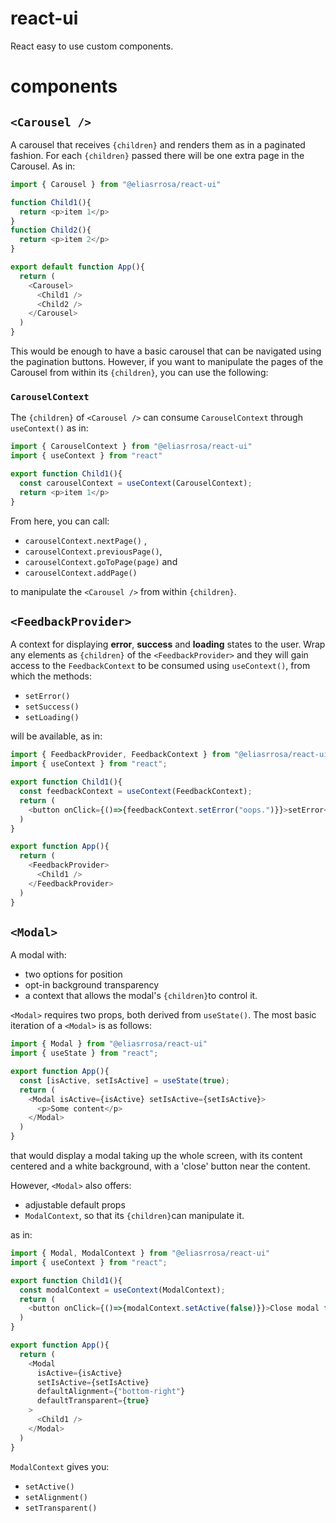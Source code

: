 # react-ui
React easy to use custom components.

# components
## ```<Carousel />```
A carousel that receives ``{children}`` and renders them as in a paginated fashion. For each ``{children}`` passed there will be one extra page in the Carousel. As in:
```javascript
import { Carousel } from "@eliasrrosa/react-ui"

function Child1(){
  return <p>item 1</p>
}
function Child2(){
  return <p>item 2</p>
}

export default function App(){
  return (
    <Carousel>
      <Child1 />
      <Child2 />
    </Carousel>
  )
}
```
This would be enough to have a basic carousel that can be navigated using the pagination buttons. However, if you want to manipulate the pages of the Carousel from within its ``{children}``, you can use the following:

### ``CarouselContext``
The ``{children}`` of ``<Carousel />`` can consume ``CarouselContext`` through ``useContext()`` as in:

```javascript
import { CarouselContext } from "@eliasrrosa/react-ui"
import { useContext } from "react"

export function Child1(){
  const carouselContext = useContext(CarouselContext);
  return <p>item 1</p>
}
```
From here, you can call:
  + ``carouselContext.nextPage()``	, 
  + ``carouselContext.previousPage()``, 
  + ``carouselContext.goToPage(page)`` and 
  + ``carouselContext.addPage()`` 

to manipulate the ``<Carousel />`` from within ``{children}``.

## ``<FeedbackProvider>``
A context for displaying **error**, **success** and **loading** states to the user.
Wrap any elements as ``{children}`` of the ``<FeedbackProvider>`` and they will gain access to the ``FeedbackContext`` to be consumed using ``useContext()``, from which the methods: 
+ ``setError()``
+ ``setSuccess()``
+ ``setLoading()``

will be available, as in:

```javascript
import { FeedbackProvider, FeedbackContext } from "@eliasrrosa/react-ui";
import { useContext } from "react";

export function Child1(){
  const feedbackContext = useContext(FeedbackContext);
  return (
    <button onClick={()=>{feedbackContext.setError("oops.")}}>setError</button>
  )
}

export function App(){
  return (
    <FeedbackProvider>
      <Child1 />
    </FeedbackProvider>
  )
}
```

## ``<Modal>``
A modal with: 
+ two options for position
+ opt-in background transparency
+ a context that allows the modal's ``{children}``to control it.

``<Modal>`` requires two props, both derived from ``useState()``. The most basic iteration of a ``<Modal>`` is as follows:

```javascript
import { Modal } from "@eliasrrosa/react-ui"
import { useState } from "react";

export function App(){
  const [isActive, setIsActive] = useState(true);
  return (
    <Modal isActive={isActive} setIsActive={setIsActive}>
      <p>Some content</p>
    </Modal>
  )
}
```
that would display a modal taking up the whole screen, with its content centered and a white background, with a 'close' button near the content. 

However, ``<Modal>`` also offers:
+ adjustable default props
+ ``ModalContext``, so that its ``{children}``can manipulate it.

as in:
```javascript
import { Modal, ModalContext } from "@eliasrrosa/react-ui"
import { useContext } from "react";

export function Child1(){
  const modalContext = useContext(ModalContext);
  return (
    <button onClick={()=>{modalContext.setActive(false)}}>Close modal from child</button>
  )
}

export function App(){
  return (
    <Modal 
      isActive={isActive} 
      setIsActive={setIsActive}
      defaultAlignment={"bottom-right"}
      defaultTransparent={true}
    >
      <Child1 />
    </Modal>
  )
}
```
``ModalContext`` gives you:
+ ``setActive()``
+ ``setAlignment()``
+ ``setTransparent()``
